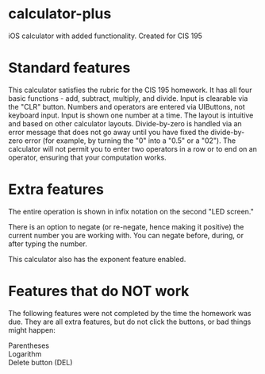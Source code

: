 calculator-plus
===============

iOS calculator with added functionality. Created for CIS 195

Standard features
=================

This calculator satisfies the rubric for the CIS 195 homework. It has all four basic functions - add, subtract, multiply, and divide. Input is clearable via the "CLR" button. Numbers and operators are entered via UIButtons, not keyboard input. Input is shown one number at a time. The layout is intuitive and based on other calculator layouts. Divide-by-zero is handled via an error message that does not go away until you have fixed the divide-by-zero error (for example, by turning the "0" into a "0.5" or a "02"). The calculator will not permit you to enter two operators in a row or to end on an operator, ensuring that your computation works.

Extra features
==============

The entire operation is shown in infix notation on the second "LED screen."

There is an option to negate (or re-negate, hence making it positive) the current number you are working with. You can negate before, during, or after typing the number.

This calculator also has the exponent feature enabled.

Features that do NOT work
=========================

The following features were not completed by the time the homework was due. They are all extra features, but do not click the buttons, or bad things might happen:

Parentheses <br />
Logarithm <br />
Delete button (DEL) <br />